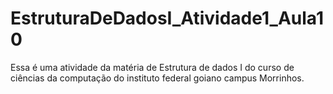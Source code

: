 # EstruturaDeDadosI_Atividade1_Aula10

Essa é uma atividade da matéria de Estrutura de dados I do curso de ciências da computação do instituto federal goiano campus Morrinhos.
